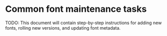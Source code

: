 # Common font maintenance tasks

TODO: This document will contain step-by-step instructions for adding new fonts,
rolling new versions, and updating font metadata.
